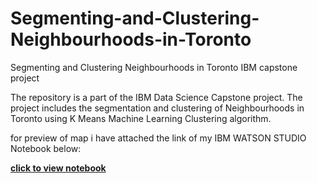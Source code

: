 # Segmenting-and-Clustering-Neighbourhoods-in-Toronto
Segmenting and Clustering Neighbourhoods in Toronto IBM capstone project

The repository is a part of the IBM Data Science Capstone project. The project includes the segmentation and clustering of Neighbourhoods in Toronto using K Means Machine Learning Clustering algorithm.

for preview of map i have attached the link of my IBM WATSON STUDIO Notebook below:

<b><a href="https://dataplatform.cloud.ibm.com/analytics/notebooks/v2/39df747a-d6ec-4c15-96ee-d2f4e9be57fb/view?access_token=2a8d0606b088466570dc1ce3304fb99195820362d1742189895ba6eed15e317f" target="_blank">click to view notebook</a></b> 

